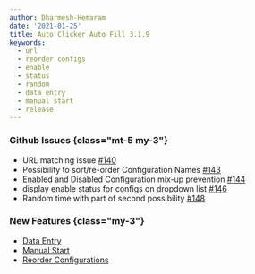 ```yaml
---
author: Dharmesh-Hemaram
date: '2021-01-25'
title: Auto Clicker Auto Fill 3.1.9
keywords:
  - url
  - reorder configs
  - enable
  - status
  - random
  - data entry
  - manual start
  - release
---
```


### Github Issues {class="mt-5 my-3"}

- URL matching issue [#140](https://github.com/Dhruv-Techapps/auto-click-auto-fill/issues/140)
- Possibility to sort/re-order Configuration Names [#143](https://github.com/Dhruv-Techapps/auto-click-auto-fill/issues/143)
- Enabled and Disabled Configuration mix-up prevention [#144](https://github.com/Dhruv-Techapps/auto-click-auto-fill/issues/144)
- display enable status for configs on dropdown list [#146](https://github.com/Dhruv-Techapps/auto-click-auto-fill/issues/146)
- Random time with part of second possibility [#148](https://github.com/Dhruv-Techapps/auto-click-auto-fill/issues/148)

### New Features {class="my-3"}

- [Data Entry](https://getdataentry.com/docs/3.x/getting-started/introduction/)
- [Manual Start](https://getautoclicker.com/docs/3.x/configuration-settings/manual-start/)
- [Reorder Configurations](https://getautoclicker.com/docs/3.x/configuration-list/reorder-configurations/)
